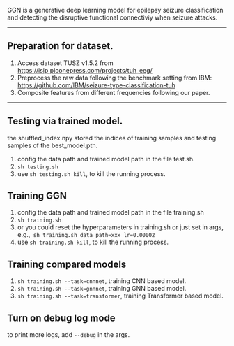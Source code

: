 GGN is a generative deep learning model for epilepsy seizure classification and detecting the disruptive functional connectiviy when seizure attacks.

--- 

## Preparation for dataset. 


1. Access dataset TUSZ v1.5.2 from https://isip.piconepress.com/projects/tuh_eeg/
2. Preprocess the raw data following the benchmark setting from IBM: https://github.com/IBM/seizure-type-classification-tuh
3. Composite features from different frequencies following our paper.

---



## Testing via trained model.

the shuffled_index.npy stored the indices of training samples and testing samples of the best_model.pth.

1. config the data path and trained model path in the file test.sh.
1. `sh testing.sh`
1. use `sh testing.sh kill`, to kill the running process.

## Training GGN

1. config the data path and trained model path in the file training.sh
2. `sh training.sh`
3. or you could reset the hyperparameters in training.sh or just set in args, e.g.,`
sh training.sh data_path=xxx lr=0.00002`
1. use `sh training.sh kill`, to kill the running process.

## Training compared models

1. `sh training.sh --task=cnnnet`, training CNN based model.
1. `sh training.sh --task=gnnnet`, training GNN based model.
1. `sh training.sh --task=transformer`, training Transformer based model.


## Turn on debug log mode
to print more logs, add `--debug` in the args.